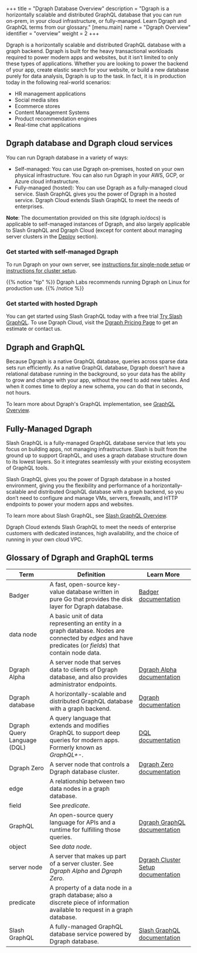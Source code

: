 +++
title = "Dgraph Database Overview"
description = "Dgraph is a horizontally scalable and distributed GraphQL database that you can run on-prem, in your cloud infrastructure, or fully-managed. Learn Dgraph and GraphQL terms from our glossary."
[menu.main]
    name = "Dgraph Overview"
    identifier = "overview"
    weight = 2
+++

Dgraph is a horizontally scalable and distributed GraphQL database with a graph
backend.  Dgraph is built for the heavy transactional workloads required to 
power modern apps and websites,  but it isn’t limited to only these types of
applications. Whether you are looking to power the backend of your app, create 
elastic search for your website, or build a new database purely for data
analysis, Dgraph is up to the task. In fact, it is in production today in
the following real-world scenarios:

* HR management applications
* Social media sites
* Ecommerce stores
* Content Management Systems
* Product recommendation engines
* Real-time chat applications 

## Dgraph database and Dgraph cloud services

You can run Dgraph database in a variety of ways:

* Self-managed: You can use Dgraph on-premises, hosted on your own physical
infrastructure. You can also run Dgraph in your AWS, GCP, or Azure cloud
infrastructure.
* Fully-managed (hosted): You can use Dgraph as a fully-managed cloud service.
 Slash GraphQL gives you the power of Dgraph in a hosted service. Dgraph Cloud
extends Slash GraphQL to meet the needs of enterprises. 

**Note**: The documentation provided on this site (dgraph.io/docs) is applicable to
self-managed instances of Dgraph, and also largely applicable to Slash GraphQL 
and Dgraph Cloud (except for content about managing server clusters in the
[Deploy](/deploy) section).

### Get started with self-managed Dgraph

To run Dgraph on your own server, see [instructions for single-node setup](/deploy/single-host-setup/)
or [instructions for cluster setup](/deploy/multi-host-setup/).

{{% notice "tip" %}}
Dgraph Labs recommends running Dgraph on Linux for production use.
{{% /notice %}}

### Get started with hosted Dgraph

You can get started using Slash GraphQL today with a free trial [Try Slash GraphQL](https://slash.dgraph.io/).
To use Dgraph Cloud, visit the [Dgraph Pricing Page](https://dgraph.io/pricing) to
get an estimate or contact us.

## Dgraph and GraphQL

Because Dgraph is a native GraphQL database, queries across sparse data sets run
efficiently. As a native GraphQL database, Dgraph doesn’t have a relational
database running in the background, so your data has the ability to grow and
change with your app, without the need to add new tables. And when it comes time
to deploy a new schema, you can do that in seconds, not hours.

To learn more about Dgraph's GraphQL implementation, see [GraphQL Overview](/graphql/overview/).

## Fully-Managed Dgraph

Slash GraphQL is a fully-managed GraphQL database service that lets you focus on
building apps, not managing infrastructure. Slash is built from the ground up to
support GraphQL, and uses a graph database structure down to its lowest layers.
So it integrates seamlessly with your existing ecosystem of GraphQL tools.

Slash GraphQL gives you the power of Dgraph database in a hosted environment, giving you
the flexibility and performance of a horizontally-scalable and distributed
GraphQL database with a graph backend, so you don’t need to configure and manage
VMs, servers, firewalls, and HTTP endpoints to power your modern apps and websites.

To learn more about Slash GraphQL, see [Slash GraphQL Overview](https://dgraph.io/learn/courses/resources/overviews-and-glossary/overview/slash-overview/).

Dgraph Cloud extends Slash GraphQL to meet the needs of enterprise customers with dedicated instances, high availability, and the choice of running in your own cloud VPC.

## Glossary of Dgraph and GraphQL terms

| Term            |Definition	                                                   |Learn More                  |
|-----------------|--------------------------------------------------------------|----------------------------|
|Badger | A fast, open-source key-value database written in pure Go that provides the disk layer for Dgraph database.|[Badger documentation](https://dgraph.io/docs/badger/)|
|data node| A basic unit of data representing an entity in a graph database. Nodes are connected by *edges* and have predicates (or *fields*) that contain node data.||
|Dgraph Alpha| A server node that serves data to clients of Dgraph database, and also provides administrator endpoints.|[Dgraph Alpha documentation](https://dgraph.io/docs/master/deploy/dgraph-alpha/)|
|Dgraph database| A horizontally-scalable and distributed GraphQL database with a graph backend.	|[Dgraph documentation](https://dgraph.io/docs/master/)|
|Dgraph Query Language (DQL)|	A query language that extends and modifies GraphQL to support deep queries for modern apps. Formerly known as *GraphQL+-*.	|[DQL documentation](https://dgraph.io/docs/master/dql/)|
|Dgraph Zero| A server node that controls a Dgraph database cluster. |[Dgraph Zero documentation](https://dgraph.io/docs/master/deploy/dgraph-alpha/)|
|edge|	A relationship between two data nodes in a graph database.	| |
|field|	See *predicate*.	| |
|GraphQL|	An open-source query language for APIs and a runtime for fulfilling those queries. |[Dgraph GraphQL documentation](https://dgraph.io/docs/master/graphql/overview/)|
|object|	See *data node*.	| |
|server node|	A server that makes up part of a server cluster. See *Dgraph Alpha* and *Dgraph Zero*. |[Dgraph Cluster Setup documentation](https://dgraph.io/docs/master/deploy/cluster-setup/) |
|predicate|	A property of a data node in a graph database; also a discrete piece of information available to request in a graph database.	| |
|Slash GraphQL|	A fully-managed GraphQL database service powered by Dgraph database.	|[Slash GraphQL documentation](https://dgraph.io/docs/slash-graphql/) |
